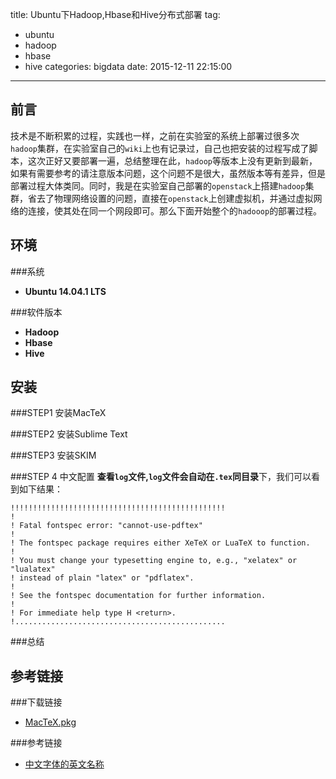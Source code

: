 title: Ubuntu下Hadoop,Hbase和Hive分布式部署
tag: 
- ubuntu
- hadoop
- hbase
- hive
categories: bigdata
date: 2015-12-11 22:15:00
---

前言
---
技术是不断积累的过程，实践也一样，之前在实验室的系统上部署过很多次`hadoop`集群，在实验室自己的`wiki`上也有记录过，自己也把安装的过程写成了脚本，这次正好又要部署一遍，总结整理在此，`hadoop`等版本上没有更新到最新，如果有需要参考的请注意版本问题，这个问题不是很大，虽然版本等有差异，但是部署过程大体类同。同时，我是在实验室自己部署的`openstack`上搭建`hadoop`集群，省去了物理网络设置的问题，直接在`openstack`上创建虚拟机，并通过虚拟网络的连接，使其处在同一个网段即可。那么下面开始整个的`hadooop`的部署过程。

<!-- more -->

环境
---
###系统
- **Ubuntu 14.04.1 LTS**

###软件版本
- **Hadoop**
- **Hbase**
- **Hive**

安装
---
###STEP1 安装MacTeX


###STEP2 安装Sublime Text


###STEP3 安装SKIM


###STEP 4 中文配置
**查看`log`文件,`log`文件会自动在`.tex`同目录**下，我们可以看到如下结果：
```
!!!!!!!!!!!!!!!!!!!!!!!!!!!!!!!!!!!!!!!!!!!!!!!!
!
! Fatal fontspec error: "cannot-use-pdftex"
! 
! The fontspec package requires either XeTeX or LuaTeX to function.
! 
! You must change your typesetting engine to, e.g., "xelatex" or "lualatex"
! instead of plain "latex" or "pdflatex".
! 
! See the fontspec documentation for further information.
! 
! For immediate help type H <return>.
!...............................................  
```

###总结


参考链接
---

###下载链接
- [MacTeX.pkg](http://www.tug.org/mactex/)

###参考链接
- [中文字体的英文名称](http://blog.sina.com.cn/s/blog_4b45a4ae0101e58w.html)
